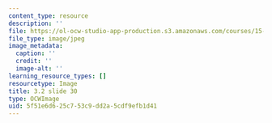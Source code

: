 ```yaml
---
content_type: resource
description: ''
file: https://ol-ocw-studio-app-production.s3.amazonaws.com/courses/15-s21-nuts-and-bolts-of-business-plans-january-iap-2014/5f51e6d625c753c9dd2a5cdf9efb1d41_Slide30.JPG
file_type: image/jpeg
image_metadata:
  caption: ''
  credit: ''
  image-alt: ''
learning_resource_types: []
resourcetype: Image
title: 3.2 slide 30
type: OCWImage
uid: 5f51e6d6-25c7-53c9-dd2a-5cdf9efb1d41
---
```

